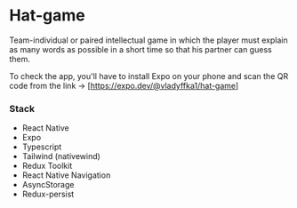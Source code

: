 # Hat-game
Team-individual or paired intellectual game in which the player must explain as many words as possible in a short time so that his partner can guess them.

To check the app, you'll have to install Expo on your phone and scan the QR code from the link -> [https://expo.dev/@vladyffka1/hat-game]  

### Stack
* React Native
* Expo
* Typescript
* Tailwind (nativewind)
* Redux Toolkit
* React Native Navigation
* AsyncStorage
* Redux-persist
